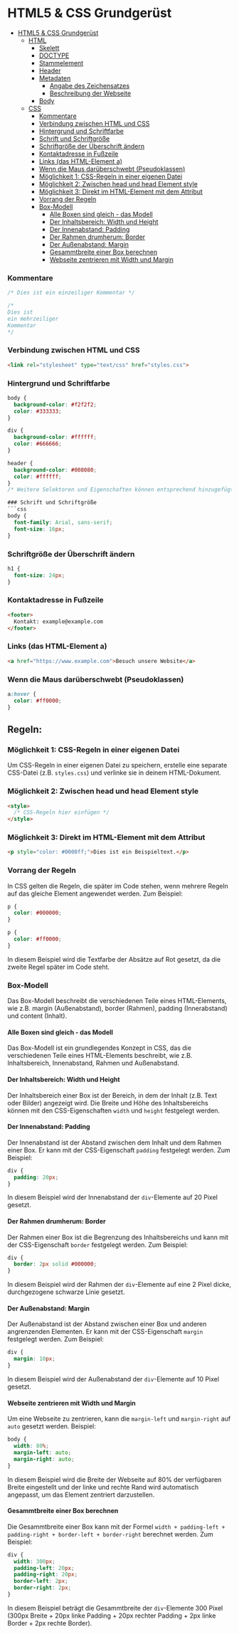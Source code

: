 # HTML5 & CSS Grundgerüst
- [HTML5 & CSS Grundgerüst](#html5--css-grundgerüst)
  - [HTML](#html)
    - [Skelett](#skelett)
    - [DOCTYPE](#doctype)
    - [Stammelement](#stammelement)
    - [Header](#header)
    - [Metadaten](#metadaten)
      - [Angabe des Zeichensatzes](#angabe-des-zeichensatzes)
      - [Beschreibung der Webseite](#beschreibung-der-webseite)
    - [Body](#body)
  - [CSS](#css)
    - [Kommentare](#kommentare)
    - [Verbindung zwischen HTML und CSS](#verbindung-zwischen-html-und-css)
    - [Hintergrund und Schriftfarbe](#hintergrund-und-schriftfarbe)
    - [Schrift und Schriftgröße](#schrift-und-schriftgröße)
    - [Schriftgröße der Überschrift ändern](#schriftgröße-der-überschrift-ändern)
    - [Kontaktadresse in Fußzeile](#kontaktadresse-in-fußzeile)
    - [Links (das HTML-Element a)](#links-das-html-element-a)
    - [Wenn die Maus darüberschwebt (Pseudoklassen)](#wenn-die-maus-darüberschwebt-pseudoklassen)
    - [Möglichkeit 1: CSS-Regeln in einer eigenen Datei](#möglichkeit-1-css-regeln-in-einer-eigenen-datei)
    - [Möglichkeit 2: Zwischen head und head Element style](#möglichkeit-2-zwischen-head-und-head-element-style)
    - [Möglichkeit 3: Direkt im HTML-Element mit dem Attribut](#möglichkeit-3-direkt-im-html-element-mit-dem-attribut)
    - [Vorrang der Regeln](#vorrang-der-regeln)
    - [Box-Modell](#box-modell)
      - [Alle Boxen sind gleich - das Modell](#alle-boxen-sind-gleich-das-modell)
      - [Der Inhaltsbereich: Width und Height](#der-inhaltsbereich-width-und-height)
      - [Der Innenabstand: Padding](#der-innenabstand-padding)
      - [Der Rahmen drumherum: Border](#der-rahmen-drumherum-border)
      - [Der Außenabstand: Margin](#der-äußenabstand-margin)
      - [Gesammtbreite einer Box berechnen](#gesammtbreite-einer-box-berechnen)
      - [Webseite zentrieren mit Width und Margin](#webseite-zentrieren-mit-width-und-margin)


### Kommentare
```css
/* Dies ist ein einzeiliger Kommentar */

/*
Dies ist
ein mehrzeiliger
Kommentar
*/
```

### Verbindung zwischen HTML und CSS
```html
<link rel="stylesheet" type="text/css" href="styles.css">
```

### Hintergrund und Schriftfarbe
```css
body {
  background-color: #f2f2f2;
  color: #333333;
}

div {
  background-color: #ffffff;
  color: #666666;
}

header {
  background-color: #008080;
  color: #ffffff;
}
/* Weitere Selektoren und Eigenschaften können entsprechend hinzugefügt werden */

### Schrift und Schriftgröße
```css
body {
  font-family: Arial, sans-serif;
  font-size: 16px;
}
```

### Schriftgröße der Überschrift ändern
```css
h1 {
  font-size: 24px;
}
```

### Kontaktadresse in Fußzeile
```html
<footer>
  Kontakt: example@example.com
</footer>
```

### Links (das HTML-Element a)
```html
<a href="https://www.example.com">Besuch unsere Website</a>
```

### Wenn die Maus darüberschwebt (Pseudoklassen)
```css
a:hover {
  color: #ff0000;
}
```

## Regeln:
### Möglichkeit 1: CSS-Regeln in einer eigenen Datei
Um CSS-Regeln in einer eigenen Datei zu speichern, erstelle eine separate CSS-Datei (z.B. `styles.css`) und verlinke sie in deinem HTML-Dokument.

### Möglichkeit 2: Zwischen head und head Element style
```html
<style>
  /* CSS-Regeln hier einfügen */
</style>
```

### Möglichkeit 3: Direkt im HTML-Element mit dem Attribut
```html
<p style="color: #0000ff;">Dies ist ein Beispieltext.</p>
```

### Vorrang der Regeln
In CSS gelten die Regeln, die später im Code stehen, wenn mehrere Regeln auf das gleiche Element angewendet werden. Zum Beispiel:
```css
p {
  color: #000000;
}

p {
  color: #ff0000;
}
```
In diesem Beispiel wird die Textfarbe der Absätze auf Rot gesetzt, da die zweite Regel später im Code steht.

### Box-Modell
Das Box-Modell beschreibt die verschiedenen Teile eines HTML-Elements, wie z.B. margin (Außenabstand), border (Rahmen), padding (Innerabstand) und content (Inhalt).

#### Alle Boxen sind gleich - das Modell
Das Box-Modell ist ein grundlegendes Konzept in CSS, das die verschiedenen Teile eines HTML-Elements beschreibt, wie z.B. Inhaltsbereich, Innenabstand, Rahmen und Außenabstand.

#### Der Inhaltsbereich: Width und Height
Der Inhaltsbereich einer Box ist der Bereich, in dem der Inhalt (z.B. Text oder Bilder) angezeigt wird. Die Breite und Höhe des Inhaltsbereichs können mit den CSS-Eigenschaften `width` und `height` festgelegt werden.

#### Der Innenabstand: Padding
Der Innenabstand ist der Abstand zwischen dem Inhalt und dem Rahmen einer Box. Er kann mit der CSS-Eigenschaft `padding` festgelegt werden. Zum Beispiel:
```css
div {
  padding: 20px;
}
```
In diesem Beispiel wird der Innenabstand der `div`-Elemente auf 20 Pixel gesetzt.

#### Der Rahmen drumherum: Border
Der Rahmen einer Box ist die Begrenzung des Inhaltsbereichs und kann mit der CSS-Eigenschaft `border` festgelegt werden. Zum Beispiel:
```css
div {
  border: 2px solid #000000;
}
```
In diesem Beispiel wird der Rahmen der `div`-Elemente auf eine 2 Pixel dicke, durchgezogene schwarze Linie gesetzt.

#### Der Außenabstand: Margin
Der Außenabstand ist der Abstand zwischen einer Box und anderen angrenzenden Elementen. Er kann mit der CSS-Eigenschaft `margin` festgelegt werden. Zum Beispiel:
```css
div {
  margin: 10px;
}
```
In diesem Beispiel wird der Außenabstand der `div`-Elemente auf 10 Pixel gesetzt.

#### Webseite zentrieren mit Width und Margin
Um eine Webseite zu zentrieren, kann die `margin-left` und `margin-right` auf `auto` gesetzt werden. Beispiel:
```css
body {
  width: 80%;
  margin-left: auto;
  margin-right: auto;
}
```
In diesem Beispiel wird die Breite der Webseite auf 80% der verfügbaren Breite eingestellt und der linke und rechte Rand wird automatisch angepasst, um das Element zentriert darzustellen.

#### Gesammtbreite einer Box berechnen
Die Gesammtbreite einer Box kann mit der Formel `width + padding-left + padding-right + border-left + border-right` berechnet werden. Zum Beispiel:
```css
div {
  width: 300px;
  padding-left: 20px;
  padding-right: 20px;
  border-left: 2px;
  border-right: 2px;
}
```
In diesem Beispiel beträgt die Gesammtbreite der `div`-Elemente 300 Pixel (300px Breite + 20px linke Padding + 20px rechter Padding + 2px linke Border + 2px rechte Border).
